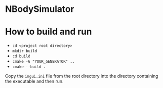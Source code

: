 # NBodySimulator

# How to build and run

- `cd <project root directory>`
- `mkdir build`
- `cd build`
- `cmake -G "YOUR_GENERATOR" ..`
- `cmake --build .`

Copy the `imgui.ini` file from the root directory into the directory
containing the executable and then run.
